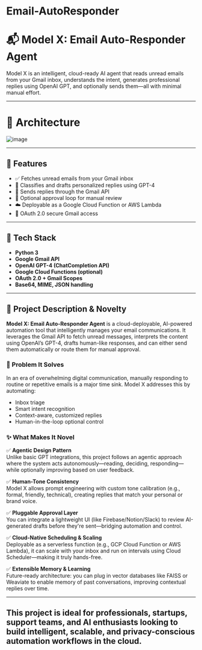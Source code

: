 # Email-AutoResponder
# 📬 Model X: Email Auto-Responder Agent

Model X is an intelligent, cloud-ready AI agent that reads unread emails from your Gmail inbox, understands the intent, generates professional replies using OpenAI GPT, and optionally sends them—all with minimal manual effort.

---
# 🧱 Architecture

![image](https://github.com/user-attachments/assets/6d890d82-96ab-4da2-9378-ccad534cb65c)


---

## 🚀 Features

- ✅ Fetches unread emails from your Gmail inbox
- 🧠 Classifies and drafts personalized replies using GPT-4
- 📨 Sends replies through the Gmail API
- 👤 Optional approval loop for manual review
- ☁️ Deployable as a Google Cloud Function or AWS Lambda
- 🔐 OAuth 2.0 secure Gmail access

---

## 🧰 Tech Stack

- **Python 3**
- **Google Gmail API**
- **OpenAI GPT-4 (ChatCompletion API)**
- **Google Cloud Functions (optional)**
- **OAuth 2.0 + Gmail Scopes**
- **Base64, MIME, JSON handling**

---
## 📖 Project Description & Novelty

**Model X: Email Auto-Responder Agent** is a cloud-deployable, AI-powered automation tool that intelligently manages your email communications. It leverages the Gmail API to fetch unread messages, interprets the content using OpenAI’s GPT-4, drafts human-like responses, and can either send them automatically or route them for manual approval. 

### 🎯 Problem It Solves
In an era of overwhelming digital communication, manually responding to routine or repetitive emails is a major time sink. Model X addresses this by automating:
- Inbox triage
- Smart intent recognition
- Context-aware, customized replies
- Human-in-the-loop optional control

### ✨ What Makes It Novel

✅ **Agentic Design Pattern**  
Unlike basic GPT integrations, this project follows an agentic approach where the system acts autonomously—reading, deciding, responding—while optionally improving based on user feedback.

✅ **Human-Tone Consistency**  
Model X allows prompt engineering with custom tone calibration (e.g., formal, friendly, technical), creating replies that match your personal or brand voice.

✅ **Pluggable Approval Layer**  
You can integrate a lightweight UI (like Firebase/Notion/Slack) to review AI-generated drafts before they're sent—bridging automation and control.

✅ **Cloud-Native Scheduling & Scaling**  
Deployable as a serverless function (e.g., GCP Cloud Function or AWS Lambda), it can scale with your inbox and run on intervals using Cloud Scheduler—making it truly hands-free.

✅ **Extensible Memory & Learning**  
Future-ready architecture: you can plug in vector databases like FAISS or Weaviate to enable memory of past conversations, improving contextual replies over time.

---

This project is ideal for professionals, startups, support teams, and AI enthusiasts looking to build intelligent, scalable, and privacy-conscious automation workflows in the cloud.
---

